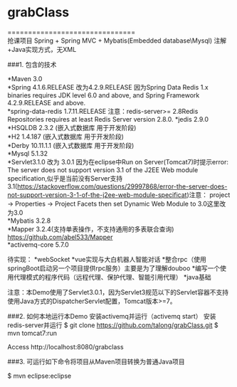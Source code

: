 # grabClass
===============================  
抢课项目 Spring + Spring MVC + Mybatis(Embedded database\Mysql) 注解+Java实现方式，无XML

###1. 包含的技术

*Maven 3.0  
*Spring 4.1.6.RELEASE   改为4.2.9.RELEASE   因为Spring Data Redis 1.x binaries requires JDK level 6.0 and above, and Spring Framework 4.2.9.RELEASE and above.  
*spring-data-redis 1.7.11.RELEASE 注意：redis-server>= 2.8Redis Repositories requires at least Redis Server version 2.8.0.
*jedis 2.9.0 
*HSQLDB 2.3.2 (嵌入式数据库 用于开发阶段)  
*H2 1.4.187 (嵌入式数据库 用于开发阶段)  
*Derby 10.11.1.1 (嵌入式数据库 用于开发阶段)  
*Mysql 5.1.32  
*Servlet3.1.0 改为 3.0.1 因为在eclipse中Run on Server(Tomcat7)时提示error: The server does not support version 3.1 of the J2EE Web   module specification,似乎是当前没有Server支持3.1(https://stackoverflow.com/questions/29997868/error-the-server-does-not-support-version-3-1-of-the-j2ee-web-module-specificat)注意： project -> Properties -> Project Facets then set Dynamic Web Module to 3.0这里改为3.0  
*Mybatis 3.2.8  
*Mapper 3.2.4(支持单表操作，不支持通用的多表联合查询)  https://github.com/abel533/Mapper  
*activemq-core 5.7.0 


待实现：
*webSocket
*vue实现与大白机器人智能对话
*整合rpc（使用springBoot启动另一个项目提供rpc服务）主要是为了理解douboo
*编写一个使用代理模式的程序代码（远程代理、保护代理、智能引用代理）
*java基础
 



注意：本Demo使用了Servlet3.0.1，因为Servlet3规范以下的Servlet容器不支持使用Java方式的DispatcherServlet配置，Tomcat版本>=7。

###2. 如何本地运行本Demo
安装activemq并运行（activemq start）
安装redis-server并运行
$ git clone https://github.com/talong/grabClass.git
$ mvn tomcat7:run

Access http://localhost:8080/grabclass

###3. 可运行如下命令将项目从Maven项目转换为普通Java项目

$ mvn eclipse:eclipse


